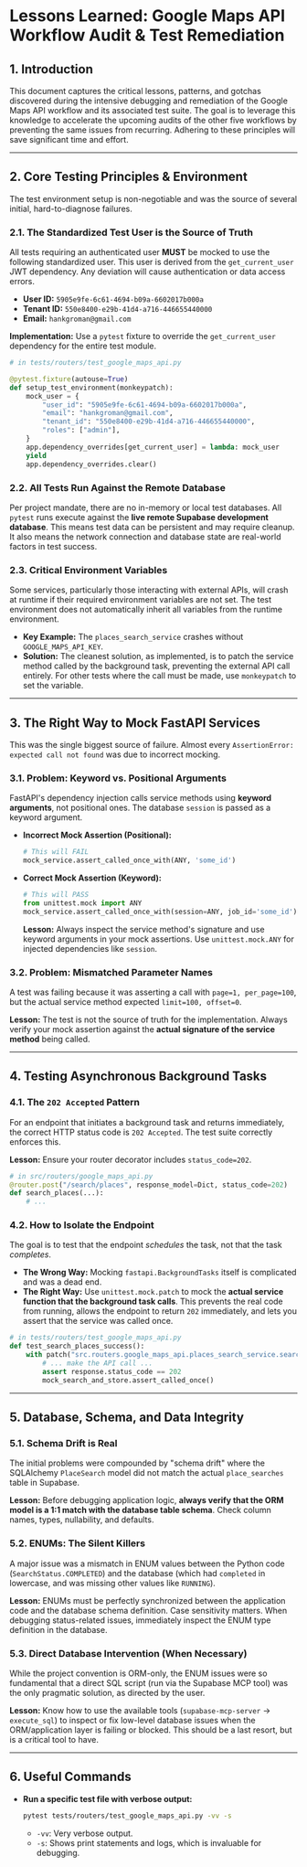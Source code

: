 # Lessons Learned: Google Maps API Workflow Audit & Test Remediation

## 1. Introduction

This document captures the critical lessons, patterns, and gotchas discovered during the intensive debugging and remediation of the Google Maps API workflow and its associated test suite. The goal is to leverage this knowledge to accelerate the upcoming audits of the other five workflows by preventing the same issues from recurring. Adhering to these principles will save significant time and effort.

---

## 2. Core Testing Principles & Environment

The test environment setup is non-negotiable and was the source of several initial, hard-to-diagnose failures.

### 2.1. The Standardized Test User is the Source of Truth

All tests requiring an authenticated user **MUST** be mocked to use the following standardized user. This user is derived from the `get_current_user` JWT dependency. Any deviation will cause authentication or data access errors.

*   **User ID:** `5905e9fe-6c61-4694-b09a-6602017b000a`
*   **Tenant ID:** `550e8400-e29b-41d4-a716-446655440000`
*   **Email:** `hankgroman@gmail.com`

**Implementation:**
Use a `pytest` fixture to override the `get_current_user` dependency for the entire test module.

```python
# in tests/routers/test_google_maps_api.py

@pytest.fixture(autouse=True)
def setup_test_environment(monkeypatch):
    mock_user = {
        "user_id": "5905e9fe-6c61-4694-b09a-6602017b000a",
        "email": "hankgroman@gmail.com",
        "tenant_id": "550e8400-e29b-41d4-a716-446655440000",
        "roles": ["admin"],
    }
    app.dependency_overrides[get_current_user] = lambda: mock_user
    yield
    app.dependency_overrides.clear()
```

### 2.2. All Tests Run Against the Remote Database

Per project mandate, there are no in-memory or local test databases. All `pytest` runs execute against the **live remote Supabase development database**. This means test data can be persistent and may require cleanup. It also means the network connection and database state are real-world factors in test success.

### 2.3. Critical Environment Variables

Some services, particularly those interacting with external APIs, will crash at runtime if their required environment variables are not set. The test environment does not automatically inherit all variables from the runtime environment.

*   **Key Example:** The `places_search_service` crashes without `GOOGLE_MAPS_API_KEY`.
*   **Solution:** The cleanest solution, as implemented, is to patch the service method called by the background task, preventing the external API call entirely. For other tests where the call must be made, use `monkeypatch` to set the variable.

---

## 3. The Right Way to Mock FastAPI Services

This was the single biggest source of failure. Almost every `AssertionError: expected call not found` was due to incorrect mocking.

### 3.1. Problem: Keyword vs. Positional Arguments

FastAPI's dependency injection calls service methods using **keyword arguments**, not positional ones. The database `session` is passed as a keyword argument.

*   **Incorrect Mock Assertion (Positional):**
    ```python
    # This will FAIL
    mock_service.assert_called_once_with(ANY, 'some_id')
    ```
*   **Correct Mock Assertion (Keyword):**
    ```python
    # This will PASS
    from unittest.mock import ANY
    mock_service.assert_called_once_with(session=ANY, job_id='some_id')
    ```
    **Lesson:** Always inspect the service method's signature and use keyword arguments in your mock assertions. Use `unittest.mock.ANY` for injected dependencies like `session`.

### 3.2. Problem: Mismatched Parameter Names

A test was failing because it was asserting a call with `page=1, per_page=100`, but the actual service method expected `limit=100, offset=0`.

**Lesson:** The test is not the source of truth for the implementation. Always verify your mock assertion against the **actual signature of the service method** being called.

---

## 4. Testing Asynchronous Background Tasks

### 4.1. The `202 Accepted` Pattern

For an endpoint that initiates a background task and returns immediately, the correct HTTP status code is `202 Accepted`. The test suite correctly enforces this.

**Lesson:** Ensure your router decorator includes `status_code=202`.

```python
# in src/routers/google_maps_api.py
@router.post("/search/places", response_model=Dict, status_code=202)
def search_places(...):
    # ...
```

### 4.2. How to Isolate the Endpoint

The goal is to test that the endpoint *schedules* the task, not that the task *completes*.

*   **The Wrong Way:** Mocking `fastapi.BackgroundTasks` itself is complicated and was a dead end.
*   **The Right Way:** Use `unittest.mock.patch` to mock the **actual service function that the background task calls**. This prevents the real code from running, allows the endpoint to return `202` immediately, and lets you assert that the service was called once.

```python
# in tests/routers/test_google_maps_api.py
def test_search_places_success():
    with patch("src.routers.google_maps_api.places_search_service.search_and_store") as mock_search_and_store:
        # ... make the API call ...
        assert response.status_code == 202
        mock_search_and_store.assert_called_once()
```

---

## 5. Database, Schema, and Data Integrity

### 5.1. Schema Drift is Real

The initial problems were compounded by "schema drift" where the SQLAlchemy `PlaceSearch` model did not match the actual `place_searches` table in Supabase.

**Lesson:** Before debugging application logic, **always verify that the ORM model is a 1:1 match with the database table schema**. Check column names, types, nullability, and defaults.

### 5.2. ENUMs: The Silent Killers

A major issue was a mismatch in ENUM values between the Python code (`SearchStatus.COMPLETED`) and the database (which had `completed` in lowercase, and was missing other values like `RUNNING`).

**Lesson:** ENUMs must be perfectly synchronized between the application code and the database schema definition. Case sensitivity matters. When debugging status-related issues, immediately inspect the ENUM type definition in the database.

### 5.3. Direct Database Intervention (When Necessary)

While the project convention is ORM-only, the ENUM issues were so fundamental that a direct SQL script (run via the Supabase MCP tool) was the only pragmatic solution, as directed by the user.

**Lesson:** Know how to use the available tools (`supabase-mcp-server` -> `execute_sql`) to inspect or fix low-level database issues when the ORM/application layer is failing or blocked. This should be a last resort, but is a critical tool to have.

---

## 6. Useful Commands

*   **Run a specific test file with verbose output:**
    ```bash
    pytest tests/routers/test_google_maps_api.py -vv -s
    ```
    *   `-vv`: Very verbose output.
    *   `-s`: Shows print statements and logs, which is invaluable for debugging.
